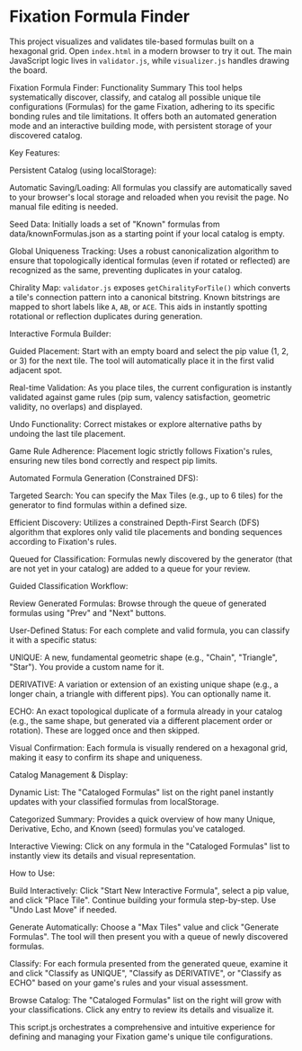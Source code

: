 # Fixation Formula Finder

This project visualizes and validates tile-based formulas built on a hexagonal grid. Open `index.html` in a modern browser to try it out. The main JavaScript logic lives in `validator.js`, while `visualizer.js` handles drawing the board.

Fixation Formula Finder: Functionality Summary
This tool helps systematically discover, classify, and catalog all possible unique tile configurations (Formulas) for the game Fixation, adhering to its specific bonding rules and tile limitations. It offers both an automated generation mode and an interactive building mode, with persistent storage of your discovered catalog.

Key Features:

Persistent Catalog (using localStorage):

Automatic Saving/Loading: All formulas you classify are automatically saved to your browser's local storage and reloaded when you revisit the page. No manual file editing is needed.

Seed Data: Initially loads a set of "Known" formulas from data/knownFormulas.json as a starting point if your local catalog is empty.


Global Uniqueness Tracking: Uses a robust canonicalization algorithm to ensure that topologically identical formulas (even if rotated or reflected) are recognized as the same, preventing duplicates in your catalog.

Chirality Map: `validator.js` exposes `getChiralityForTile()` which converts a tile's connection pattern into a canonical bitstring. Known bitstrings are mapped to short labels like `A`, `AB`, or `ACE`. This aids in instantly spotting rotational or reflection duplicates during generation.

Interactive Formula Builder:

Guided Placement: Start with an empty board and select the pip value (1, 2, or 3) for the next tile. The tool will automatically place it in the first valid adjacent spot.

Real-time Validation: As you place tiles, the current configuration is instantly validated against game rules (pip sum, valency satisfaction, geometric validity, no overlaps) and displayed.

Undo Functionality: Correct mistakes or explore alternative paths by undoing the last tile placement.

Game Rule Adherence: Placement logic strictly follows Fixation's rules, ensuring new tiles bond correctly and respect pip limits.

Automated Formula Generation (Constrained DFS):

Targeted Search: You can specify the Max Tiles (e.g., up to 6 tiles) for the generator to find formulas within a defined size.

Efficient Discovery: Utilizes a constrained Depth-First Search (DFS) algorithm that explores only valid tile placements and bonding sequences according to Fixation's rules.

Queued for Classification: Formulas newly discovered by the generator (that are not yet in your catalog) are added to a queue for your review.

Guided Classification Workflow:

Review Generated Formulas: Browse through the queue of generated formulas using "Prev" and "Next" buttons.

User-Defined Status: For each complete and valid formula, you can classify it with a specific status:

UNIQUE: A new, fundamental geometric shape (e.g., "Chain", "Triangle", "Star"). You provide a custom name for it.

DERIVATIVE: A variation or extension of an existing unique shape (e.g., a longer chain, a triangle with different pips). You can optionally name it.

ECHO: An exact topological duplicate of a formula already in your catalog (e.g., the same shape, but generated via a different placement order or rotation). These are logged once and then skipped.

Visual Confirmation: Each formula is visually rendered on a hexagonal grid, making it easy to confirm its shape and uniqueness.

Catalog Management & Display:

Dynamic List: The "Cataloged Formulas" list on the right panel instantly updates with your classified formulas from localStorage.

Categorized Summary: Provides a quick overview of how many Unique, Derivative, Echo, and Known (seed) formulas you've cataloged.

Interactive Viewing: Click on any formula in the "Cataloged Formulas" list to instantly view its details and visual representation.

How to Use:

Build Interactively: Click "Start New Interactive Formula", select a pip value, and click "Place Tile". Continue building your formula step-by-step. Use "Undo Last Move" if needed.

Generate Automatically: Choose a "Max Tiles" value and click "Generate Formulas". The tool will then present you with a queue of newly discovered formulas.

Classify: For each formula presented from the generated queue, examine it and click "Classify as UNIQUE", "Classify as DERIVATIVE", or "Classify as ECHO" based on your game's rules and your visual assessment.

Browse Catalog: The "Cataloged Formulas" list on the right will grow with your classifications. Click any entry to review its details and visualize it.

This script.js orchestrates a comprehensive and intuitive experience for defining and managing your Fixation game's unique tile configurations.
